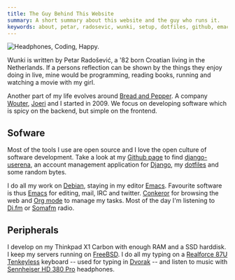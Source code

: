 ```yaml
---
title: The Guy Behind This Website
summary: A short summary about this website and the guy who runs it.
keywords: about, petar, radosevic, wunki, setup, dotfiles, github, emacs, vim
---
```


![Headphones, Coding, Happy.](/images/writing-code.png)

Wunki is written by Petar Radošević, a '82 born Croatian living in the
Netherlands. If a persons reflection can be shown by the things they enjoy
doing in live, mine would be programming, reading books, running and watching
a movie with my girl.

Another part of my life evolves around [Bread and Pepper]. A company [Wouter],
[Joeri] and I started in 2009. We focus on developing software which is spicy
on the backend, but simple on the frontend.

[Wouter]: http://wdeb.nl "homepage of Wouter de Bres"
[Joeri]: http://joeridjojosoeparto.nl "homepage of Joeri Djojosoeparto"
[Bread and Pepper]: http://breadandpepper.com "Bread and Pepper homepage"

## Sofware

Most of the tools I use are open source and I love the open culture of
software development. Take a look at my [Github page] to find
[django-userena], an account management application for [Django], my
[dotfiles] and some random bytes.

I do all my work on [Debian], staying in my editor [Emacs]. Favourite software
is thus [Emacs] for editing, mail, IRC and twitter. [Conkeror] for browsing
the web and [Org mode] to manage my tasks. Most of the day I'm listening to
[Di.fm] or [Somafm] radio.

[Django]: http://djangoproject.com "Django's homepage"
[Github page]: https://github.com/wunki "Wunki's Github page"
[django-userena]: http://django-userena.com "Userena's hompepage"
[dotfiles]: https://github.com/wunki/wunki-dotfiles "Wunki's dotfiles"
[Conkeror]: http://conkeror.org/ "Conkeror homepage"
[Debian]: http://www.debian.org/ "Debian homepage"
[Emacs]: http://www.gnu.org/software/emacs/ "Emacs homepage"
[Org mode]: http://orgmode.org/ "Org homepage"
[Di.fm]: http://di.fm "Digitally Imported homepage"
[Somafm]: http://www.somafm.com "SomoFM homepage"

## Peripherals

I develop on my Thinkpad X1 Carbon with enough RAM and a SSD harddisk. I keep
my servers running on [FreeBSD]. I do all my typing on a 
[Realforce 87U Tenkeyless] keyboard -- used for typing in [Dvorak] -- and listen
to music with [Sennheiser HD 380 Pro] headphones.

[FreeBSD]: http://www.freebsd.org/ "FreeBSD homepage"
[Realforce 87U Tenkeyless]: http://elitekeyboards.com/products.php?sub=topre_keyboards,rftenkeyless&pid=rf_se1700 "Elitekeyboards site"
[Dvorak]: http://en.wikipedia.org/wiki/Dvorak_Simplified_Keyboard "Wikipedia on Dvorak"
[Sennheiser HD 380 Pro]: http://www.sennheiser.com/sennheiser/home_en.nsf/root/professional_headphones-headsets_headphones_502717 "Sennheiser HD 380 Pro product page"
